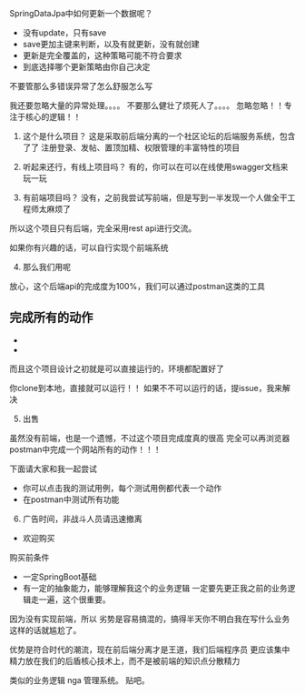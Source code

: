 SpringDataJpa中如何更新一个数据呢？
- 没有update，只有save
- save更加主键来判断，以及有就更新，没有就创建
- 更新是完全覆盖的，这种策略可能不符合要求
- 到底选择哪个更新策略由你自己决定

不要管那么多错误异常了怎么舒服怎么写

我还要忽略大量的异常处理。。。。
不要那么健壮了烦死人了。。。。
忽略忽略！！专注于核心的逻辑！！

1. 这个是什么项目？
这是采取前后端分离的一个社区论坛的后端服务系统，包含了了
注册登录、发帖、置顶加精、权限管理的丰富特性的项目

2. 听起来还行，有线上项目吗？
有的，你可以在可以在线使用swagger文档来玩一玩

3. 有前端项目吗？
没有，之前我尝试写前端，但是写到一半发现一个人做全干工程师太麻烦了

所以这个项目只有后端，完全采用rest api进行交流。

如果你有兴趣的话，可以自行实现个前端系统

4. 那么我们用呢

放心，这个后端api的完成度为100%，我们可以通过postman这类的工具

完成所有的动作
- 
- 
- 

而且这个项目设计之初就是可以直接运行的，环境都配置好了

你clone到本地，直接就可以运行！！
如果不不可以运行的话，提issue，我来解决

5.  出售

虽然没有前端，也是一个遗憾，不过这个项目完成度真的很高
完全可以再浏览器postman中完成一个网站所有的动作！！！

下面请大家和我一起尝试
- 你可以点击我的测试用例，每个测试用例都代表一个动作
- 在postman中测试所有功能


6. 广告时间，非战斗人员请迅速撤离

- 欢迎购买

购买前条件
- 一定SpringBoot基础
- 有一定的抽象能力，能够理解我这个的业务逻辑
一定要先更正我之前的业务逻辑走一遍，这个很重要。

因为没有实现前端，所以
劣势是容易搞混的，搞得半天你不明白我在写什么业务这样的话就尴尬了。

优势是符合时代的潮流，现在前后端分离才是王道，我们后端程序员
更应该集中精力放在我们的后盾核心技术上，而不是被前端的知识点分散精力


类似的业务逻辑
nga
  管理系统。 贴吧。
  